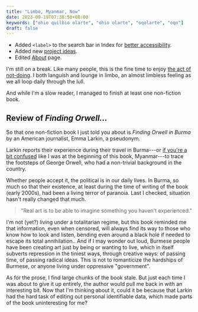 ```yaml
---
title: "Limbo, Myanmar, Now"
date: 2023-09-19T07:38:50+08:00
keywords: ["ohio quilbio olarte", "ohio olarte", "oqolarte", "oqo"]
draft: false
---
```

- Added `<label>` to the search bar in Index for [better accessibility](https://www.smashingmagazine.com/2018/06/placeholder-attribute/).
- Added new [project ideas](/di-why).
- Edited [About](/about) page.

I'm still on a break.
Like many people, this is the fine time to enjoy [the act of not-doing](/68/#on-time).
I both languish and lounge in limbo,
an almost limbless feeling
as we all loop daily through the lull.

And while I'm a slow reader,
I managed to finish at least one non-fiction book.

## Review of *Finding Orwell...*

So that one non-fiction book I just told you about is
*Finding Orwell in Burma* by an American journalist,
Emma Larkin, a pseudonym.

Larkin reports their experience during their travel in Burma---or
[if you're a bit confused](https://apnews.com/article/myanmar-burma-different-names-explained-8af64e33cf89c565b074eec9cbe22b72) like I was at the beginning of this
book, Myanmar---to trace the footsteps of George Orwell,
who had a non-trivial background in the country.

Whether people accept it,
the political is in our daily lives.
In Burma, so much so that their existence,
at least during the time of writing of the book (early 2000s),
had been a living terror of paranoia.
Last I checked,
situation hasn't really changed that much.

> "Real art is to be able to imagine something you haven't experienced."

I'm not (yet?) living under a totalitarian regime,
but this book reminded me that information, even when censored,
will always find its way to those who know how to look and listen,
bending even around a black hole if needed to escape its
total annihilation..
And if I may wonder out loud, Burmese people have been creating art
just by being or wanting to live,
which in itself subverts repression in the tiniest ways,
through creative ways: of passing time, of passing radical ideas.
This is not to romanticize the hardships of Burmese, or anyone
living under oppressive "government".

As for the prose, I find large chunks of the book stale.
But just each time I was about to give it up entirely,
the author would pull me back in with an interesting bit.
Now that I'm thinking about it,
could it be because that Larkin had the hard task of editing out
personal identifiable data, which made parts of the book
uninteresting for me?
